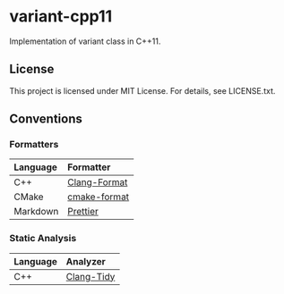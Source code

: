 # variant-cpp11

Implementation of variant class in C++11.

## License

This project is licensed under MIT License.
For details, see LICENSE.txt.

## Conventions

### Formatters

| Language | Formatter                                                    |
| :------- | :----------------------------------------------------------- |
| C++      | [Clang-Format](https://clang.llvm.org/docs/ClangFormat.html) |
| CMake    | [cmake-format](https://github.com/cheshirekow/cmake_format)  |
| Markdown | [Prettier](https://prettier.io/)                             |

### Static Analysis

| Language | Analyzer                                               |
| :------- | :----------------------------------------------------- |
| C++      | [Clang-Tidy](https://clang.llvm.org/extra/clang-tidy/) |
